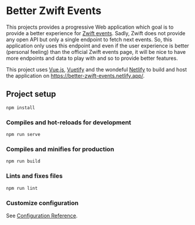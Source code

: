 # Better Zwift Events

This projects provides a progressive Web application which goal is to provide a better experience for [Zwift events](https://zwift.com/events/).
Sadly, Zwift does not provide any open API but only a single endpoint to fetch next events. So, this application only uses this endpoint and even if the user experience is better (personal feeling) than the official Zwift events page, it will be nice to have more endpoints and data to play with and so to provide better features.

This project uses [Vue.js](https://vuejs.org/), [Vuetify](https://vuetifyjs.com/) and the wondeful [Netlify](https://www.netlify.com/) to build and host the application on https://better-zwift-events.netlify.app/.

## Project setup

```
npm install
```

### Compiles and hot-reloads for development

```
npm run serve
```

### Compiles and minifies for production

```
npm run build
```

### Lints and fixes files

```
npm run lint
```

### Customize configuration
See [Configuration Reference](https://cli.vuejs.org/config/).

